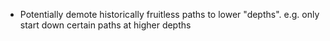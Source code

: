* Potentially demote historically fruitless paths to lower "depths".  e.g. only start down certain paths at higher depths